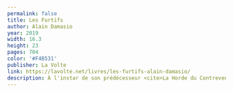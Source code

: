 ```yaml
---
permalink: false
title: Les Furtifs
author: Alain Damasio
year: 2019
width: 16.3
height: 23  
pages: 704
color: '#F4B531'
publisher: La Volte
link: https://lavolte.net/livres/les-furtifs-alain-damasio/
description: À l'instar de son prédécesseur <cite>La Horde du Contrevent</cite>, voilà un livre dense, exigeant et captivant, dont l'auteur ne se lasse pas de repousser les frontières de ce qu'il est possible de représenter à l'écrit. Si le but d'Alain Damasio est de n'écrire que des livres inadaptables au cinéma, il est en très bonne voie.
---
```


